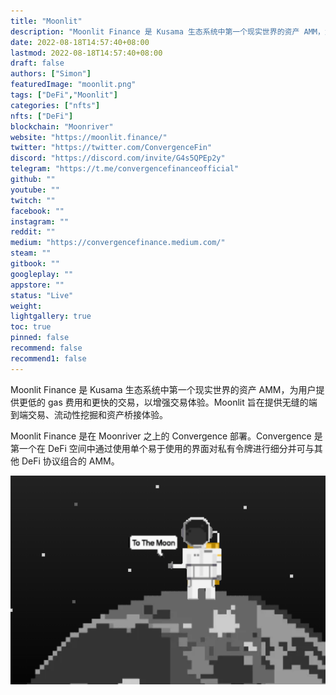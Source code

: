 ```yaml
---
title: "Moonlit"
description: "Moonlit Finance 是 Kusama 生态系统中第一个现实世界的资产 AMM，为用户提供更低的 gas 费用和更快的交易，以增强交易体验。Moonlit 旨在提供无缝的端到端交易、流动性挖掘和资产桥接体验。"
date: 2022-08-18T14:57:40+08:00
lastmod: 2022-08-18T14:57:40+08:00
draft: false
authors: ["Simon"]
featuredImage: "moonlit.png"
tags: ["DeFi","Moonlit"]
categories: ["nfts"]
nfts: ["DeFi"]
blockchain: "Moonriver"
website: "https://moonlit.finance/"
twitter: "https://twitter.com/ConvergenceFin"
discord: "https://discord.com/invite/G4s5QPEp2y"
telegram: "https://t.me/convergencefinanceofficial"
github: ""
youtube: ""
twitch: ""
facebook: ""
instagram: ""
reddit: ""
medium: "https://convergencefinance.medium.com/"
steam: ""
gitbook: ""
googleplay: ""
appstore: ""
status: "Live"
weight: 
lightgallery: true
toc: true
pinned: false
recommend: false
recommend1: false
---
```

Moonlit Finance 是 Kusama 生态系统中第一个现实世界的资产 AMM，为用户提供更低的 gas 费用和更快的交易，以增强交易体验。Moonlit 旨在提供无缝的端到端交易、流动性挖掘和资产桥接体验。

Moonlit Finance 是在 Moonriver 之上的 Convergence 部署。Convergence 是第一个在 DeFi 空间中通过使用单个易于使用的界面对私有令牌进行细分并可与其他 DeFi 协议组合的 AMM。

![配图](20220818154641.png)